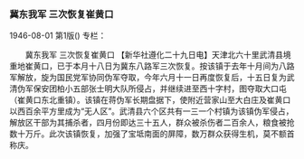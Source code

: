 ### 冀东我军  三次恢复崔黄口

1946-08-01
第1版()
专栏：

　　冀东我军
    三次恢复崔黄口
    【新华社遵化二十九日电】天津北六十里武清县境重地崔黄口，已于本月十八日为冀东八路军三次恢复。按该镇于去年十月间为八路军解放，旋为国民党军协同伪军夺取，今年六月十一日再度恢复后，十五日复为武清伪军保安团柏小五部张士明大队所侵占，并继续进至西十字村，图夺取大口屯（崔黄口东北重镇）。该镇在蒋伪军长期盘据下，使附近营家山至大白庄及崔黄口以西百余平方里成为“无人区”。武清县六个区共有一三一个村镇为该镇伪军侵占，解放区干部为其捕杀者，四月份即达三十五人，群众被杀伤者二百余人，粮食被抢数十万斤。此次该镇恢复，加强了宝坻南面的屏障，数万群众获得生机，莫不额首称庆。
